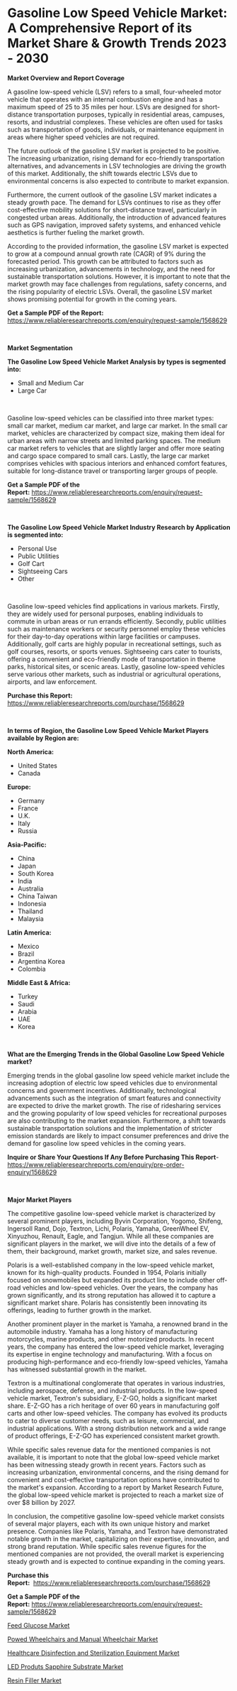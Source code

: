 <p><h1>Gasoline Low Speed Vehicle Market: A Comprehensive Report of its Market Share & Growth Trends 2023 - 2030</h1></p><p><strong>Market Overview and Report Coverage</strong></p>
<p><p>A gasoline low-speed vehicle (LSV) refers to a small, four-wheeled motor vehicle that operates with an internal combustion engine and has a maximum speed of 25 to 35 miles per hour. LSVs are designed for short-distance transportation purposes, typically in residential areas, campuses, resorts, and industrial complexes. These vehicles are often used for tasks such as transportation of goods, individuals, or maintenance equipment in areas where higher speed vehicles are not required.</p><p>The future outlook of the gasoline LSV market is projected to be positive. The increasing urbanization, rising demand for eco-friendly transportation alternatives, and advancements in LSV technologies are driving the growth of this market. Additionally, the shift towards electric LSVs due to environmental concerns is also expected to contribute to market expansion.</p><p>Furthermore, the current outlook of the gasoline LSV market indicates a steady growth pace. The demand for LSVs continues to rise as they offer cost-effective mobility solutions for short-distance travel, particularly in congested urban areas. Additionally, the introduction of advanced features such as GPS navigation, improved safety systems, and enhanced vehicle aesthetics is further fueling the market growth.</p><p>According to the provided information, the gasoline LSV market is expected to grow at a compound annual growth rate (CAGR) of 9% during the forecasted period. This growth can be attributed to factors such as increasing urbanization, advancements in technology, and the need for sustainable transportation solutions. However, it is important to note that the market growth may face challenges from regulations, safety concerns, and the rising popularity of electric LSVs. Overall, the gasoline LSV market shows promising potential for growth in the coming years.</p></p>
<p><strong>Get a Sample PDF of the Report:</strong> <a href="https://www.reliableresearchreports.com/enquiry/request-sample/1568629">https://www.reliableresearchreports.com/enquiry/request-sample/1568629</a></p>
<p>&nbsp;</p>
<p><strong>Market Segmentation</strong></p>
<p><strong>The Gasoline Low Speed Vehicle Market Analysis by types is segmented into:</strong></p>
<p><ul><li>Small and Medium Car</li><li>Large Car</li></ul></p>
<p>&nbsp;</p>
<p><p>Gasoline low-speed vehicles can be classified into three market types: small car market, medium car market, and large car market. In the small car market, vehicles are characterized by compact size, making them ideal for urban areas with narrow streets and limited parking spaces. The medium car market refers to vehicles that are slightly larger and offer more seating and cargo space compared to small cars. Lastly, the large car market comprises vehicles with spacious interiors and enhanced comfort features, suitable for long-distance travel or transporting larger groups of people.</p></p>
<p><strong>Get a Sample PDF of the Report:</strong>&nbsp;<a href="https://www.reliableresearchreports.com/enquiry/request-sample/1568629">https://www.reliableresearchreports.com/enquiry/request-sample/1568629</a></p>
<p>&nbsp;</p>
<p><strong>The Gasoline Low Speed Vehicle Market Industry Research by Application is segmented into:</strong></p>
<p><ul><li>Personal Use</li><li>Public Utilities</li><li>Golf Cart</li><li>Sightseeing Cars</li><li>Other</li></ul></p>
<p>&nbsp;</p>
<p><p>Gasoline low-speed vehicles find applications in various markets. Firstly, they are widely used for personal purposes, enabling individuals to commute in urban areas or run errands efficiently. Secondly, public utilities such as maintenance workers or security personnel employ these vehicles for their day-to-day operations within large facilities or campuses. Additionally, golf carts are highly popular in recreational settings, such as golf courses, resorts, or sports venues. Sightseeing cars cater to tourists, offering a convenient and eco-friendly mode of transportation in theme parks, historical sites, or scenic areas. Lastly, gasoline low-speed vehicles serve various other markets, such as industrial or agricultural operations, airports, and law enforcement.</p></p>
<p><strong>Purchase this Report:</strong>&nbsp; <a href="https://www.reliableresearchreports.com/purchase/1568629">https://www.reliableresearchreports.com/purchase/1568629</a></p>
<p>&nbsp;</p>
<p><strong>In terms of Region, the Gasoline Low Speed Vehicle Market Players available by Region are:</strong></p>
<p>
    <p> <strong> North America: </strong>
        <ul>
            <li>United States</li>
            <li>Canada</li>
        </ul>
        </p> 
    <p> <strong> Europe: </strong>
        <ul>
            <li>Germany</li>
            <li>France</li>
            <li>U.K.</li>
            <li>Italy</li>
            <li>Russia</li>
        </ul>
        </p> 
    <p> <strong> Asia-Pacific: </strong>
        <ul>
            <li>China</li>
            <li>Japan</li>
            <li>South Korea</li>
            <li>India</li>
            <li>Australia</li>
            <li>China Taiwan</li>
            <li>Indonesia</li>
            <li>Thailand</li>
            <li>Malaysia</li>
        </ul>
        </p> 
    <p> <strong> Latin America: </strong>
        <ul>
            <li>Mexico</li>
            <li>Brazil</li>
            <li>Argentina Korea</li>
            <li>Colombia</li>
        </ul>
        </p> 
    <p> <strong> Middle East & Africa: </strong>
        <ul>
            <li>Turkey</li>
            <li>Saudi</li>
            <li>Arabia</li>
            <li>UAE</li>
            <li>Korea</li>
        </ul>
    </p>
    </p>
<p>&nbsp;</p>
<p><strong>What are the Emerging Trends in the Global Gasoline Low Speed Vehicle market?</strong></p>
<p><p>Emerging trends in the global gasoline low speed vehicle market include the increasing adoption of electric low speed vehicles due to environmental concerns and government incentives. Additionally, technological advancements such as the integration of smart features and connectivity are expected to drive the market growth. The rise of ridesharing services and the growing popularity of low speed vehicles for recreational purposes are also contributing to the market expansion. Furthermore, a shift towards sustainable transportation solutions and the implementation of stricter emission standards are likely to impact consumer preferences and drive the demand for gasoline low speed vehicles in the coming years.</p></p>
<p><strong>Inquire or Share Your Questions If Any Before Purchasing This Report</strong>- <a href="https://www.reliableresearchreports.com/enquiry/pre-order-enquiry/1568629">https://www.reliableresearchreports.com/enquiry/pre-order-enquiry/1568629</a></p>
<p>&nbsp;</p>
<p><strong>Major Market Players</strong></p>
<p><p>The competitive gasoline low-speed vehicle market is characterized by several prominent players, including Byvin Corporation, Yogomo, Shifeng, Ingersoll Rand, Dojo, Textron, Lichi, Polaris, Yamaha, GreenWheel EV, Xinyuzhou, Renault, Eagle, and Tangjun. While all these companies are significant players in the market, we will dive into the details of a few of them, their background, market growth, market size, and sales revenue.</p><p>Polaris is a well-established company in the low-speed vehicle market, known for its high-quality products. Founded in 1954, Polaris initially focused on snowmobiles but expanded its product line to include other off-road vehicles and low-speed vehicles. Over the years, the company has grown significantly, and its strong reputation has allowed it to capture a significant market share. Polaris has consistently been innovating its offerings, leading to further growth in the market.</p><p>Another prominent player in the market is Yamaha, a renowned brand in the automobile industry. Yamaha has a long history of manufacturing motorcycles, marine products, and other motorized products. In recent years, the company has entered the low-speed vehicle market, leveraging its expertise in engine technology and manufacturing. With a focus on producing high-performance and eco-friendly low-speed vehicles, Yamaha has witnessed substantial growth in the market.</p><p>Textron is a multinational conglomerate that operates in various industries, including aerospace, defense, and industrial products. In the low-speed vehicle market, Textron's subsidiary, E-Z-GO, holds a significant market share. E-Z-GO has a rich heritage of over 60 years in manufacturing golf carts and other low-speed vehicles. The company has evolved its products to cater to diverse customer needs, such as leisure, commercial, and industrial applications. With a strong distribution network and a wide range of product offerings, E-Z-GO has experienced consistent market growth.</p><p>While specific sales revenue data for the mentioned companies is not available, it is important to note that the global low-speed vehicle market has been witnessing steady growth in recent years. Factors such as increasing urbanization, environmental concerns, and the rising demand for convenient and cost-effective transportation options have contributed to the market's expansion. According to a report by Market Research Future, the global low-speed vehicle market is projected to reach a market size of over $8 billion by 2027.</p><p>In conclusion, the competitive gasoline low-speed vehicle market consists of several major players, each with its own unique history and market presence. Companies like Polaris, Yamaha, and Textron have demonstrated notable growth in the market, capitalizing on their expertise, innovation, and strong brand reputation. While specific sales revenue figures for the mentioned companies are not provided, the overall market is experiencing steady growth and is expected to continue expanding in the coming years.</p></p>
<p><strong>Purchase this Report:</strong>&nbsp;&nbsp;<a href="https://www.reliableresearchreports.com/purchase/1568629">https://www.reliableresearchreports.com/purchase/1568629</a></p>
<p></p>
<p><strong>Get a Sample PDF of the Report:</strong>&nbsp;<a href="https://www.reliableresearchreports.com/enquiry/request-sample/1568629">https://www.reliableresearchreports.com/enquiry/request-sample/1568629</a></p>
<p><p><a href="https://medium.com/@nolalockman2023/analyzing-feed-glucose-market-global-industry-perspective-and-forecast-2023-to-2030-92fb7e8080c9">Feed Glucose Market</a></p><p><a href="https://github.com/tamvrosiya/Market-Research-Report-List-1/blob/main/powed-wheelchairs-and-manual-wheelchair-market.md">Powed Wheelchairs and Manual Wheelchair Market</a></p><p><a href="https://github.com/dringals/Market-Research-Report-List-1/blob/main/healthcare-disinfection-and-sterilization-equipment-market.md">Healthcare Disinfection and Sterilization Equipment Market</a></p><p><a href="https://medium.com/@mikemonahan1944/led-produts-sapphire-substrate-market-analysis-its-cagr-market-segmentation-and-global-industry-f976da7bca13">LED Produts Sapphire Substrate Market</a></p><p><a href="https://www.linkedin.com/pulse/resin-filler-market-insights-players-forecast-till-2030/">Resin Filler Market</a></p></p>